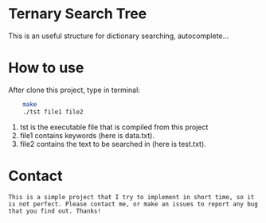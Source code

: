 # Ternary Search Tree

This is an useful structure for dictionary searching, autocomplete...

# How to use

After clone this project, type in terminal:
```bash
    make
    ./tst file1 file2
```
1. tst is the executable file that is compiled from this project
2. file1 contains keywords (here is data.txt).
3. file2 contains the text to be searched in (here is test.txt).

# Contact
    This is a simple project that I try to implement in short time, so it is not perfect. Please contact me, or make an issues to report any bug that you find out. Thanks!